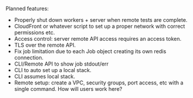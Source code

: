 Planned features:

 - Properly shut down workers + server when remote tests are complete.
 - CloudFront or whatever script to set up a proper network with correct permissions etc.
 - Access control: server remote API access requires an access token.
 - TLS over the remote API.
 - Fix job limitation due to each Job object creating its own redis connection.
 - CLI/Remote API to show job stdout/err
 - CLI to auto set up a local stack.
 - CLI assumes local stack.
 - Remote setup: create a VPC, security groups, port access, etc with a single command. How will users work here?
